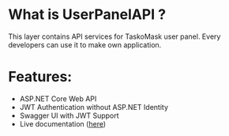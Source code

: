 
# What is UserPanelAPI ?

This layer contains API services for TaskoMask user panel.
Every developers can use it to make own application.

# Features:

- ASP.NET Core Web API
- JWT Authentication without ASP.NET Identity
- Swagger UI with JWT Support
- Live documentation ([here](api.taskomask.ir))